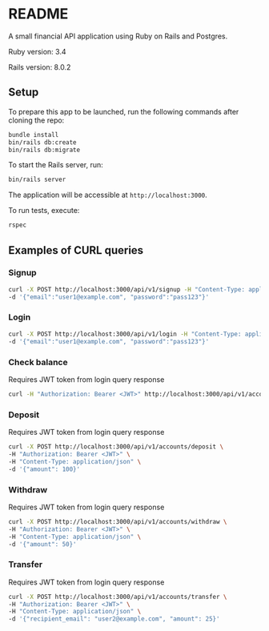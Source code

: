 # README

A small financial API application using Ruby on Rails and Postgres.

Ruby version: 3.4

Rails version: 8.0.2

## Setup
To prepare this app to be launched, run the following commands after cloning the repo:
```bash
bundle install
bin/rails db:create
bin/rails db:migrate
```

To start the Rails server, run:
```bash
bin/rails server
```
The application will be accessible at `http://localhost:3000`.

To run tests, execute:
```bash
rspec
```

## Examples of CURL queries
### Signup
```bash
curl -X POST http://localhost:3000/api/v1/signup -H "Content-Type: application/json" \
-d '{"email":"user1@example.com", "password":"pass123"}'
```

### Login
```bash
curl -X POST http://localhost:3000/api/v1/login -H "Content-Type: application/json" \
-d '{"email":"user1@example.com", "password":"pass123"}'
```

### Check balance
Requires JWT token from login query response
```bash
curl -H "Authorization: Bearer <JWT>" http://localhost:3000/api/v1/accounts/balance
```

### Deposit
Requires JWT token from login query response
```bash
curl -X POST http://localhost:3000/api/v1/accounts/deposit \
-H "Authorization: Bearer <JWT>" \
-H "Content-Type: application/json" \
-d '{"amount": 100}'
```

### Withdraw
Requires JWT token from login query response
```bash
curl -X POST http://localhost:3000/api/v1/accounts/withdraw \
-H "Authorization: Bearer <JWT>" \
-H "Content-Type: application/json" \
-d '{"amount": 50}'
```

### Transfer
Requires JWT token from login query response
```bash
curl -X POST http://localhost:3000/api/v1/accounts/transfer \
-H "Authorization: Bearer <JWT>" \
-H "Content-Type: application/json" \
-d '{"recipient_email": "user2@example.com", "amount": 25}'
```
